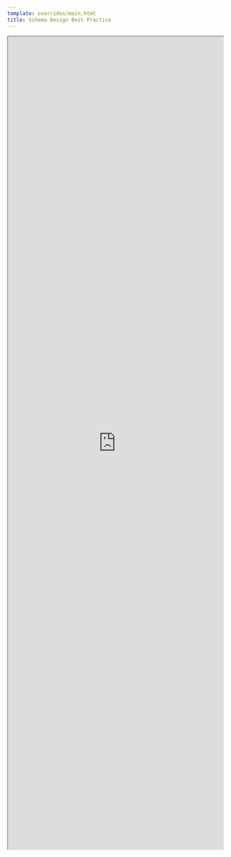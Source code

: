 ```yaml
---
template: overrides/main.html
title: Schema Design Best Practice
---
```


<iframe src="https://drive.google.com/file/d/11YL497fWZwObR1J2qyPb7iIA55sHEiTR/preview" width="100%" height="1900"></iframe>